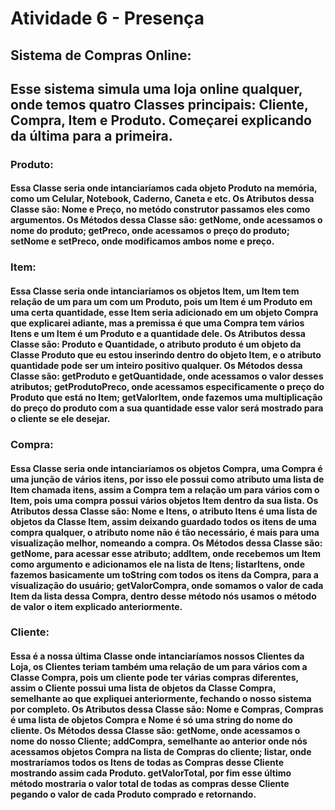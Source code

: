 # Atividade 6 - Presença

## Sistema de Compras Online:
## Esse sistema simula uma loja online qualquer, onde temos quatro Classes principais: Cliente, Compra, Item e Produto. Começarei explicando da última para a primeira.
### Produto:
#### Essa Classe seria onde intanciaríamos cada objeto Produto na memória, como um Celular, Notebook, Caderno, Caneta e etc. Os Atributos dessa Classe são: Nome e Preço, no metódo construtor passamos eles como argumentos. Os Métodos dessa Classe são: getNome, onde acessamos o nome do produto; getPreco, onde acessamos o preço do produto; setNome e setPreco, onde modificamos ambos nome e preço.
### Item: 
#### Essa Classe seria onde intanciaríamos os objetos Item, um Item tem relação de um para um com um Produto, pois um Item é um Produto em uma certa quantidade, esse Item seria adicionado em um objeto Compra que explicarei adiante, mas a premissa é que uma Compra tem vários Itens e um Item é um Produto e a quantidade dele. Os Atributos dessa Classe são: Produto e Quantidade, o atributo produto é um objeto da Classe Produto que eu estou inserindo dentro do objeto Item, e o atributo quantidade pode ser um inteiro positivo qualquer. Os Métodos dessa Classe são: getProduto e getQuantidade, onde acessamos o valor desses atributos; getProdutoPreco, onde acessamos especificamente o preço do Produto que está no Item; getValorItem, onde fazemos uma multiplicação do preço do produto com a sua quantidade esse valor será mostrado para o cliente se ele desejar.
### Compra:
#### Essa Classe seria onde intanciaríamos os objetos Compra, uma Compra é uma junção de vários itens, por isso ele possui como atributo uma lista de Item chamada itens, assim a Compra tem a relação um para vários com o Item, pois uma compra possui vários objetos Item dentro da sua lista. Os Atributos dessa Classe são: Nome e Itens, o atributo Itens é uma lista de objetos da Classe Item, assim deixando guardado todos os itens de uma compra qualquer, o atributo nome não é tão necessário, é mais para uma visualização melhor, nomeando a compra. Os Métodos dessa Classe são: getNome, para acessar esse atributo; addItem, onde recebemos um Item como argumento e adicionamos ele na lista de Itens; listarItens, onde fazemos basicamente um toString com todos os itens da Compra, para a visualização do usuário; getValorCompra, onde somamos o valor de cada Item da lista dessa Compra, dentro desse método nós usamos o método de valor o item explicado anteriormente.
### Cliente:
#### Essa é a nossa última Classe onde intanciaríamos nossos Clientes da Loja, os Clientes teriam também uma relação de um para vários com a Classe Compra, pois um cliente pode ter várias compras diferentes, assim o Cliente possui uma lista de objetos da Classe Compra, semelhante ao que expliquei anteriormente, fechando o nosso sistema por completo. Os Atributos dessa Classe são: Nome e Compras, Compras é uma lista de objetos Compra e Nome é só uma string do nome do cliente. Os Métodos dessa Classe são: getNome, onde acessamos o nome do nosso Cliente; addCompra, semelhante ao anterior onde nós acessamos objetos Compra na lista de Compras do cliente; listar, onde mostraríamos todos os Itens de todas as Compras desse Cliente mostrando assim cada Produto. getValorTotal, por fim esse último método mostraria o valor total de todas as compras desse Cliente pegando o valor de cada Produto comprado e retornando.
